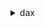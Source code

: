 <details>

<summary>
dax
</summary>

- <details><summary>create-cluster</summary>

  * --cluster-name
  * --node-type
  * --description
  * --replication-factor
  * --availability-zones
  * --subnet-group-name
  * --security-group-ids
  * --preferred-maintenance-window
  * --notification-topic-arn
  * --iam-role-arn
  * --parameter-group-name
  * --tags
  * --sse-specification
  * --cluster-endpoint-encryption-type
  * --cli-input-json
  * --cli-input-yaml
  * --generate-cli-skeleton


- <details><summary>create-parameter-group</summary>

  * --parameter-group-name
  * --description
  * --cli-input-json
  * --cli-input-yaml
  * --generate-cli-skeleton


- <details><summary>create-subnet-group</summary>

  * --subnet-group-name
  * --description
  * --subnet-ids
  * --cli-input-json
  * --cli-input-yaml
  * --generate-cli-skeleton


- <details><summary>decrease-replication-factor</summary>

  * --cluster-name
  * --new-replication-factor
  * --availability-zones
  * --node-ids-to-remove
  * --cli-input-json
  * --cli-input-yaml
  * --generate-cli-skeleton


- <details><summary>delete-cluster</summary>

  * --cluster-name
  * --cli-input-json
  * --cli-input-yaml
  * --generate-cli-skeleton


- <details><summary>delete-parameter-group</summary>

  * --parameter-group-name
  * --cli-input-json
  * --cli-input-yaml
  * --generate-cli-skeleton


- <details><summary>delete-subnet-group</summary>

  * --subnet-group-name
  * --cli-input-json
  * --cli-input-yaml
  * --generate-cli-skeleton


- <details><summary>describe-clusters</summary>

  * --cluster-names
  * --cli-input-json
  * --cli-input-yaml
  * --starting-token
  * --page-size
  * --max-items
  * --generate-cli-skeleton


- <details><summary>describe-default-parameters</summary>

  * --cli-input-json
  * --cli-input-yaml
  * --starting-token
  * --page-size
  * --max-items
  * --generate-cli-skeleton


- <details><summary>describe-events</summary>

  * --source-name
  * --source-type
  * --start-time
  * --end-time
  * --duration
  * --cli-input-json
  * --cli-input-yaml
  * --starting-token
  * --page-size
  * --max-items
  * --generate-cli-skeleton


- <details><summary>describe-parameter-groups</summary>

  * --parameter-group-names
  * --cli-input-json
  * --cli-input-yaml
  * --starting-token
  * --page-size
  * --max-items
  * --generate-cli-skeleton


- <details><summary>describe-parameters</summary>

  * --parameter-group-name
  * --source
  * --cli-input-json
  * --cli-input-yaml
  * --starting-token
  * --page-size
  * --max-items
  * --generate-cli-skeleton


- <details><summary>describe-subnet-groups</summary>

  * --subnet-group-names
  * --cli-input-json
  * --cli-input-yaml
  * --starting-token
  * --page-size
  * --max-items
  * --generate-cli-skeleton


- <details><summary>help</summary>

  * 


- <details><summary>increase-replication-factor</summary>

  * --cluster-name
  * --new-replication-factor
  * --availability-zones
  * --cli-input-json
  * --cli-input-yaml
  * --generate-cli-skeleton


- <details><summary>list-tags</summary>

  * --resource-name
  * --cli-input-json
  * --cli-input-yaml
  * --starting-token
  * --max-items
  * --generate-cli-skeleton


- <details><summary>reboot-node</summary>

  * --cluster-name
  * --node-id
  * --cli-input-json
  * --cli-input-yaml
  * --generate-cli-skeleton


- <details><summary>tag-resource</summary>

  * --resource-name
  * --tags
  * --cli-input-json
  * --cli-input-yaml
  * --generate-cli-skeleton


- <details><summary>untag-resource</summary>

  * --resource-name
  * --tag-keys
  * --cli-input-json
  * --cli-input-yaml
  * --generate-cli-skeleton


- <details><summary>update-cluster</summary>

  * --cluster-name
  * --description
  * --preferred-maintenance-window
  * --notification-topic-arn
  * --notification-topic-status
  * --parameter-group-name
  * --security-group-ids
  * --cli-input-json
  * --cli-input-yaml
  * --generate-cli-skeleton


- <details><summary>update-parameter-group</summary>

  * --parameter-group-name
  * --parameter-name-values
  * --cli-input-json
  * --cli-input-yaml
  * --generate-cli-skeleton


- <details><summary>update-subnet-group</summary>

  * --subnet-group-name
  * --description
  * --subnet-ids
  * --cli-input-json
  * --cli-input-yaml
  * --generate-cli-skeleton


</details>

